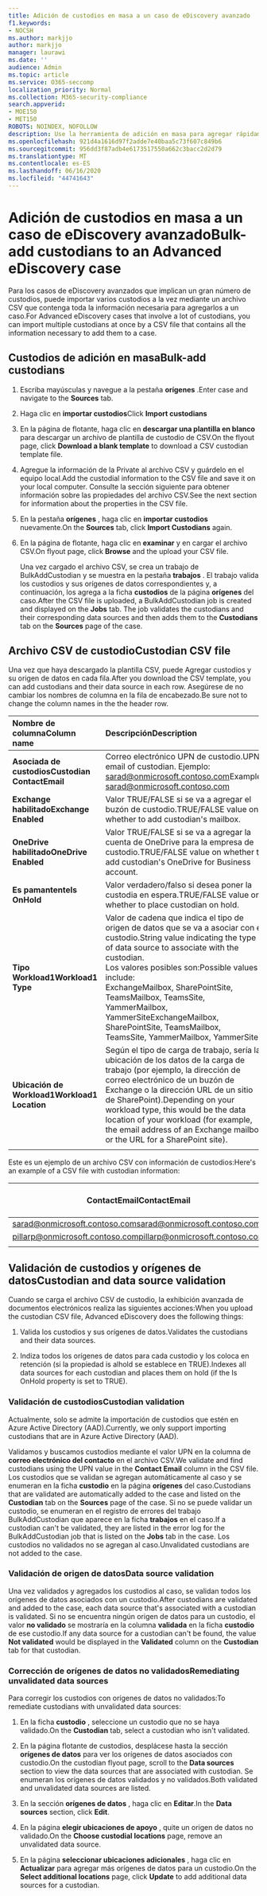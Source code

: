 ```yaml
---
title: Adición de custodios en masa a un caso de eDiscovery avanzado
f1.keywords:
- NOCSH
ms.author: markjjo
author: markjjo
manager: laurawi
ms.date: ''
audience: Admin
ms.topic: article
ms.service: O365-seccomp
localization_priority: Normal
ms.collection: M365-security-compliance
search.appverid:
- MOE150
- MET150
ROBOTS: NOINDEX, NOFOLLOW
description: Use la herramienta de adición en masa para agregar rápidamente varios custodios y sus orígenes de datos asociados a un caso en eDiscovery avanzado.
ms.openlocfilehash: 921d4a1616d97f2adde7e40baa5c73f607c849b6
ms.sourcegitcommit: 956dd3f87adb4e6173517550a662c3bacc2d2d79
ms.translationtype: MT
ms.contentlocale: es-ES
ms.lasthandoff: 06/16/2020
ms.locfileid: "44741643"
---
```

# <a name="bulk-add-custodians-to-an-advanced-ediscovery-case"></a><span data-ttu-id="0256d-103">Adición de custodios en masa a un caso de eDiscovery avanzado</span><span class="sxs-lookup"><span data-stu-id="0256d-103">Bulk-add custodians to an Advanced eDiscovery case</span></span>

<span data-ttu-id="0256d-104">Para los casos de eDiscovery avanzados que implican un gran número de custodios, puede importar varios custodios a la vez mediante un archivo CSV que contenga toda la información necesaria para agregarlos a un caso.</span><span class="sxs-lookup"><span data-stu-id="0256d-104">For Advanced eDiscovery cases that involve a lot of custodians, you can import multiple custodians at once by a CSV file that contains all the information necessary to add them to a case.</span></span>

## <a name="bulk-add-custodians"></a><span data-ttu-id="0256d-105">Custodios de adición en masa</span><span class="sxs-lookup"><span data-stu-id="0256d-105">Bulk-add custodians</span></span>

1. <span data-ttu-id="0256d-106">Escriba mayúsculas y navegue a la pestaña **orígenes** .</span><span class="sxs-lookup"><span data-stu-id="0256d-106">Enter case and navigate to the **Sources** tab.</span></span>

2. <span data-ttu-id="0256d-107">Haga clic en **importar custodios**</span><span class="sxs-lookup"><span data-stu-id="0256d-107">Click **Import custodians**</span></span>

3. <span data-ttu-id="0256d-108">En la página de flotante, haga clic en **descargar una plantilla en blanco** para descargar un archivo de plantilla de custodio de CSV.</span><span class="sxs-lookup"><span data-stu-id="0256d-108">On the flyout page, click **Download a blank template** to download a CSV custodian template file.</span></span>

4. <span data-ttu-id="0256d-109">Agregue la información de la Private al archivo CSV y guárdelo en el equipo local.</span><span class="sxs-lookup"><span data-stu-id="0256d-109">Add the custodial information to the CSV file and save it on your local computer.</span></span> <span data-ttu-id="0256d-110">Consulte la sección siguiente para obtener información sobre las propiedades del archivo CSV.</span><span class="sxs-lookup"><span data-stu-id="0256d-110">See the next section for information about the properties in the CSV file.</span></span>

5. <span data-ttu-id="0256d-111">En la pestaña **orígenes** , haga clic en **importar custodios** nuevamente.</span><span class="sxs-lookup"><span data-stu-id="0256d-111">On the **Sources** tab, click **Import Custodians** again.</span></span> 
6. <span data-ttu-id="0256d-112">En la página de flotante, haga clic en **examinar** y en cargar el archivo CSV.</span><span class="sxs-lookup"><span data-stu-id="0256d-112">On flyout page, click **Browse** and the upload your CSV file.</span></span>

   <span data-ttu-id="0256d-113">Una vez cargado el archivo CSV, se crea un trabajo de BulkAddCustodian y se muestra en la pestaña **trabajos** . El trabajo valida los custodios y sus orígenes de datos correspondientes y, a continuación, los agrega a la ficha **custodios** de la página **orígenes** del caso.</span><span class="sxs-lookup"><span data-stu-id="0256d-113">After the CSV file is uploaded, a BulkAddCustodian job is created and displayed on the **Jobs** tab. The job validates the custodians and their corresponding data sources and then adds them to the **Custodians** tab on the **Sources** page of the case.</span></span>

## <a name="custodian-csv-file"></a><span data-ttu-id="0256d-114">Archivo CSV de custodio</span><span class="sxs-lookup"><span data-stu-id="0256d-114">Custodian CSV file</span></span>

<span data-ttu-id="0256d-115">Una vez que haya descargado la plantilla CSV, puede Agregar custodios y su origen de datos en cada fila.</span><span class="sxs-lookup"><span data-stu-id="0256d-115">After you download the CSV template, you can add custodians and their data source in each row.</span></span> <span data-ttu-id="0256d-116">Asegúrese de no cambiar los nombres de columna en la fila de encabezado.</span><span class="sxs-lookup"><span data-stu-id="0256d-116">Be sure not to change the column names in the the header row.</span></span>

| <span data-ttu-id="0256d-117">Nombre de columna</span><span class="sxs-lookup"><span data-stu-id="0256d-117">Column name</span></span>|<span data-ttu-id="0256d-118">Descripción</span><span class="sxs-lookup"><span data-stu-id="0256d-118">Description</span></span>|
|:------- |:------------------------------------------------------------|
|<span data-ttu-id="0256d-119">**Asociada de custodios**</span><span class="sxs-lookup"><span data-stu-id="0256d-119">**Custodian ContactEmail**</span></span>     | <span data-ttu-id="0256d-120">Correo electrónico UPN de custodio.</span><span class="sxs-lookup"><span data-stu-id="0256d-120">UPN email of custodian.</span></span> <span data-ttu-id="0256d-121">Ejemplo: sarad@onmicrosoft.contoso.com</span><span class="sxs-lookup"><span data-stu-id="0256d-121">Example: sarad@onmicrosoft.contoso.com</span></span>           |
|<span data-ttu-id="0256d-122">**Exchange habilitado**</span><span class="sxs-lookup"><span data-stu-id="0256d-122">**Exchange Enabled**</span></span> | <span data-ttu-id="0256d-123">Valor TRUE/FALSE si se va a agregar el buzón de custodio.</span><span class="sxs-lookup"><span data-stu-id="0256d-123">TRUE/FALSE value on whether to add custodian's mailbox.</span></span>      |
|<span data-ttu-id="0256d-124">**OneDrive habilitado**</span><span class="sxs-lookup"><span data-stu-id="0256d-124">**OneDrive Enabled**</span></span> | <span data-ttu-id="0256d-125">Valor TRUE/FALSE si se va a agregar la cuenta de OneDrive para la empresa de custodio.</span><span class="sxs-lookup"><span data-stu-id="0256d-125">TRUE/FALSE value on whether to add custodian's OneDrive for Business account.</span></span> |
|<span data-ttu-id="0256d-126">**Es pamantente**</span><span class="sxs-lookup"><span data-stu-id="0256d-126">**Is OnHold**</span></span>        | <span data-ttu-id="0256d-127">Valor verdadero/falso si desea poner la custodia en espera.</span><span class="sxs-lookup"><span data-stu-id="0256d-127">TRUE/FALSE value on whether to place custodian on hold.</span></span>       |
|<span data-ttu-id="0256d-128">**Tipo Workload1**</span><span class="sxs-lookup"><span data-stu-id="0256d-128">**Workload1 Type**</span></span>         | <span data-ttu-id="0256d-129">Valor de cadena que indica el tipo de origen de datos que se va a asociar con el custodio.</span><span class="sxs-lookup"><span data-stu-id="0256d-129">String value indicating the type of data source to associate with the custodian.</span></span> <br /><span data-ttu-id="0256d-130">Los valores posibles son:</span><span class="sxs-lookup"><span data-stu-id="0256d-130">Possible values include:</span></span> <br /><span data-ttu-id="0256d-131">ExchangeMailbox, SharePointSite, TeamsMailbox, TeamsSite, YammerMailbox, YammerSite</span><span class="sxs-lookup"><span data-stu-id="0256d-131">ExchangeMailbox, SharePointSite, TeamsMailbox, TeamsSite, YammerMailbox, YammerSite</span></span> |
|<span data-ttu-id="0256d-132">**Ubicación de Workload1**</span><span class="sxs-lookup"><span data-stu-id="0256d-132">**Workload1 Location**</span></span>     | <span data-ttu-id="0256d-133">Según el tipo de carga de trabajo, sería la ubicación de los datos de la carga de trabajo (por ejemplo, la dirección de correo electrónico de un buzón de Exchange o la dirección URL de un sitio de SharePoint).</span><span class="sxs-lookup"><span data-stu-id="0256d-133">Depending on your workload type, this would be the data location of your workload (for example, the email address of an Exchange mailbox or the URL for a SharePoint site).</span></span> |
|||

<span data-ttu-id="0256d-134">Este es un ejemplo de un archivo CSV con información de custodios:</span><span class="sxs-lookup"><span data-stu-id="0256d-134">Here's an example of a CSV file with custodian information:</span></span>  

| <span data-ttu-id="0256d-135">ContactEmail</span><span class="sxs-lookup"><span data-stu-id="0256d-135">ContactEmail</span></span>      | <span data-ttu-id="0256d-136">Exchange habilitado</span><span class="sxs-lookup"><span data-stu-id="0256d-136">Exchange Enabled</span></span> | <span data-ttu-id="0256d-137">OneDrive habilitado</span><span class="sxs-lookup"><span data-stu-id="0256d-137">OneDrive Enabled</span></span> | <span data-ttu-id="0256d-138">Es pamantente</span><span class="sxs-lookup"><span data-stu-id="0256d-138">Is OnHold</span></span> | <span data-ttu-id="0256d-139">Tipo Workload1</span><span class="sxs-lookup"><span data-stu-id="0256d-139">Workload1 Type</span></span> | <span data-ttu-id="0256d-140">Ubicación de Workload1</span><span class="sxs-lookup"><span data-stu-id="0256d-140">Workload1 Location</span></span>             |
| ----------------- | ---------------- | ---------------- | --------- | -------------- | ------------------------------ |
|<span data-ttu-id="0256d-141">sarad@onmicrosoft.contoso.com</span><span class="sxs-lookup"><span data-stu-id="0256d-141">sarad@onmicrosoft.contoso.com</span></span> | <span data-ttu-id="0256d-142">TRUE</span><span class="sxs-lookup"><span data-stu-id="0256d-142">TRUE</span></span>             | <span data-ttu-id="0256d-143">TRUE</span><span class="sxs-lookup"><span data-stu-id="0256d-143">TRUE</span></span>             | <span data-ttu-id="0256d-144">TRUE</span><span class="sxs-lookup"><span data-stu-id="0256d-144">TRUE</span></span>      | <span data-ttu-id="0256d-145">SharePointSite</span><span class="sxs-lookup"><span data-stu-id="0256d-145">SharePointSite</span></span> | https://contoso.sharepoint.com |
|<span data-ttu-id="0256d-146">pillarp@onmicrosoft.contoso.com</span><span class="sxs-lookup"><span data-stu-id="0256d-146">pillarp@onmicrosoft.contoso.com</span></span> | <span data-ttu-id="0256d-147">TRUE</span><span class="sxs-lookup"><span data-stu-id="0256d-147">TRUE</span></span>             | <span data-ttu-id="0256d-148">TRUE</span><span class="sxs-lookup"><span data-stu-id="0256d-148">TRUE</span></span>             | <span data-ttu-id="0256d-149">TRUE</span><span class="sxs-lookup"><span data-stu-id="0256d-149">TRUE</span></span>      | |  |
||||||

## <a name="custodian-and-data-source-validation"></a><span data-ttu-id="0256d-150">Validación de custodios y orígenes de datos</span><span class="sxs-lookup"><span data-stu-id="0256d-150">Custodian and data source validation</span></span>

<span data-ttu-id="0256d-151">Cuando se carga el archivo CSV de custodio, la exhibición avanzada de documentos electrónicos realiza las siguientes acciones:</span><span class="sxs-lookup"><span data-stu-id="0256d-151">When you upload the custodian CSV file, Advanced eDiscovery does the following things:</span></span>

1. <span data-ttu-id="0256d-152">Valida los custodios y sus orígenes de datos.</span><span class="sxs-lookup"><span data-stu-id="0256d-152">Validates the custodians and their data sources.</span></span> 

2. <span data-ttu-id="0256d-153">Indiza todos los orígenes de datos para cada custodio y los coloca en retención (si la propiedad is alhold se establece en TRUE).</span><span class="sxs-lookup"><span data-stu-id="0256d-153">Indexes all data sources for each custodian and places them on hold (if the Is OnHold property is set to TRUE).</span></span>

### <a name="custodian-validation"></a><span data-ttu-id="0256d-154">Validación de custodios</span><span class="sxs-lookup"><span data-stu-id="0256d-154">Custodian validation</span></span>

<span data-ttu-id="0256d-155">Actualmente, solo se admite la importación de custodios que estén en Azure Active Directory (AAD).</span><span class="sxs-lookup"><span data-stu-id="0256d-155">Currently, we only support importing custodians that are in Azure Active Directory (AAD).</span></span>

<span data-ttu-id="0256d-156">Validamos y buscamos custodios mediante el valor UPN en la columna de **correo electrónico del contacto** en el archivo CSV.</span><span class="sxs-lookup"><span data-stu-id="0256d-156">We validate and find custodians using the UPN value in the **Contact Email** column in the CSV file.</span></span> <span data-ttu-id="0256d-157">Los custodios que se validan se agregan automáticamente al caso y se enumeran en la ficha **custodio** en la página **orígenes** del caso.</span><span class="sxs-lookup"><span data-stu-id="0256d-157">Custodians that are validated are automatically added to the case and listed on the **Custodian** tab on the **Sources** page of the case.</span></span> <span data-ttu-id="0256d-158">Si no se puede validar un custodio, se enumeran en el registro de errores del trabajo BulkAddCustodian que aparece en la ficha **trabajos** en el caso.</span><span class="sxs-lookup"><span data-stu-id="0256d-158">If a custodian can't be validated, they are listed in the error log for the BulkAddCustodian job that is listed on the **Jobs** tab in the case.</span></span> <span data-ttu-id="0256d-159">Los custodios no validados no se agregan al caso.</span><span class="sxs-lookup"><span data-stu-id="0256d-159">Unvalidated custodians are not added to the case.</span></span>

### <a name="data-source-validation"></a><span data-ttu-id="0256d-160">Validación de origen de datos</span><span class="sxs-lookup"><span data-stu-id="0256d-160">Data source validation</span></span>

<span data-ttu-id="0256d-161">Una vez validados y agregados los custodios al caso, se validan todos los orígenes de datos asociados con un custodio.</span><span class="sxs-lookup"><span data-stu-id="0256d-161">After custodians are validated and added to the case, each data source that's associated with a custodian is validated.</span></span> <span data-ttu-id="0256d-162">Si no se encuentra ningún origen de datos para un custodio, el valor **no validado** se mostraría en la columna **validada** en la ficha **custodio** de ese custodio.</span><span class="sxs-lookup"><span data-stu-id="0256d-162">If any data source for a custodian can't be found, the value **Not validated** would be displayed in the **Validated** column on the **Custodian** tab for that custodian.</span></span>

### <a name="remediating-unvalidated-data-sources"></a><span data-ttu-id="0256d-163">Corrección de orígenes de datos no validados</span><span class="sxs-lookup"><span data-stu-id="0256d-163">Remediating unvalidated data sources</span></span>

<span data-ttu-id="0256d-164">Para corregir los custodios con orígenes de datos no validados:</span><span class="sxs-lookup"><span data-stu-id="0256d-164">To remediate custodians with unvalidated data sources:</span></span> 

1. <span data-ttu-id="0256d-165">En la ficha **custodio** , seleccione un custodio que no se haya validado.</span><span class="sxs-lookup"><span data-stu-id="0256d-165">On the **Custodian** tab, select a custodian who isn't validated.</span></span>

2. <span data-ttu-id="0256d-166">En la página flotante de custodios, desplácese hasta la sección **orígenes de datos** para ver los orígenes de datos asociados con custodio.</span><span class="sxs-lookup"><span data-stu-id="0256d-166">On the custodian flyout page, scroll to the **Data sources** section to view the data sources that are associated with custodian.</span></span> <span data-ttu-id="0256d-167">Se enumeran los orígenes de datos validados y no validados.</span><span class="sxs-lookup"><span data-stu-id="0256d-167">Both validated and unvalidated data sources are listed.</span></span>

3. <span data-ttu-id="0256d-168">En la sección **orígenes de datos** , haga clic en **Editar**.</span><span class="sxs-lookup"><span data-stu-id="0256d-168">In the **Data sources** section, click **Edit**.</span></span>

4. <span data-ttu-id="0256d-169">En la página **elegir ubicaciones de apoyo** , quite un origen de datos no validado.</span><span class="sxs-lookup"><span data-stu-id="0256d-169">On the **Choose custodial locations** page, remove an unvalidated data source.</span></span>

5. <span data-ttu-id="0256d-170">En la página **seleccionar ubicaciones adicionales** , haga clic en **Actualizar** para agregar más orígenes de datos para un custodio.</span><span class="sxs-lookup"><span data-stu-id="0256d-170">On the **Select additional locations** page, click **Update** to add additional data sources for a custodian.</span></span>

